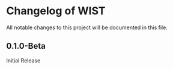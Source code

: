 # Changelog of WIST

All notable changes to this project will be documented in this file.

## 0.1.0-Beta
Initial Release